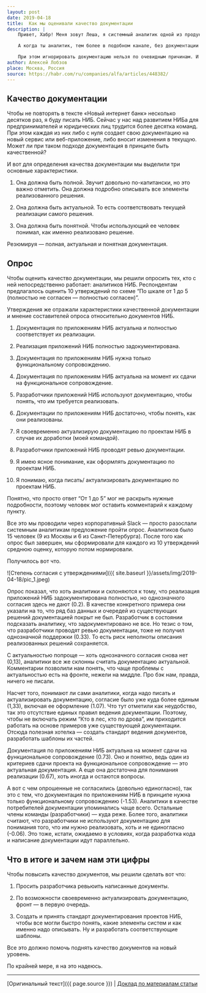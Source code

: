 ```yaml
---
layout: post
date: 2019-04-18
title:  Как мы оценивали качество документации
description: |
    Привет, Хабр! Меня зовут Леша, я системный аналитик одной из продуктовых команд Альфа-Банка. Сейчас я занимаюсь развитием нового интернет-банка для юридических лиц и индивидуальных предпринимателей.<br><br>

    А когда ты аналитик, тем более в подобном канале, без документации и плотной работы с ней — никуда. И документация — это та штука, к которой всегда возникает много вопросов. Почему веб-приложение не описано? Почему в спецификации указано, как должен работать сервис, а работает он вообще не так? Почему вообще спецификацию в состоянии понять только два человека, один из которых ее написал?<br><br>

    При этом игнорировать документацию нельзя по очевидным причинам. И чтобы упростить нам жизнь, мы решили провести оценку качества документации. Как именно мы это делали и к каким выводам пришли — под катом.
author: Алексей Лобзов
place: Москва, Россия
source: https://habr.com/ru/companies/alfa/articles/448382/
---
```


## Качество документации

Чтобы не повторять в тексте «Новый интернет банк» несколько десятков раз, я буду писать НИБ. Сейчас у нас над развитием НИБа для предпринимателей и юридических лиц трудится более десятка команд. При этом каждая из них либо с нуля создает свою документацию на новый сервис или веб-приложение, либо вносит изменения в текущую. Может ли при таком подходе документация в принципе быть качественной?

И вот для определения качества документации мы выделили три основные характеристики.

1. Она должна быть полной. Звучит довольно по-капитански, но это важно отметить. Она должна подробно описывать все элементы реализованного решения.
   
2. Она должна быть актуальной. То есть соответствовать текущей реализации самого решения.
   
3. Она должна быть понятной. Чтобы использующий ее человек понимал, как именно реализовано решение.

Резюмируя — полная, актуальная и понятная документация.

## Опрос

Чтобы оценить качество документации, мы решили опросить тех, кто с ней непосредственно работает: аналитиков НИБ. Респондентам предлагалось оценить 10 утверждений по схеме “По шкале от 1 до 5 (полностью не согласен — полностью согласен)”.

Утверждения же отражали характеристики качественной документации и мнение составителей опроса относительно документов НИБ.

1. Документация по приложениям НИБ актуальна и полностью соответствует их реализации.
   
2. Реализация приложений НИБ полностью задокументирована.
   
3. Документация по приложениям НИБ нужна только функциональному сопровождению.
   
4. Документация по приложениям НИБ актуальна на момент их сдачи на функциональное сопровождение.
   
5. Разработчики приложений НИБ используют документацию, чтобы понять, что им требуется реализовать.
   
6. Документации по приложениям НИБ достаточно, чтобы понять, как они реализованы.
   
7. Я своевременно актуализирую документацию по проектам НИБ в случае их доработки (моей командой).
   
8. Разработчики приложений НИБ проводят ревью документации.
   
9. Я имею ясное понимание, как оформлять документацию по проектам НИБ.
    
10. Я понимаю, когда писать/ актуализировать документацию по проектам НИБ.

Понятно, что просто ответ “От 1 до 5” мог не раскрыть нужные подробности, поэтому человек мог оставить комментарий к каждому пункту.

Все это мы проводили через корпоративный Slack — просто разослали системным аналитикам предложение пройти опрос. Аналитиков было 15 человек (9 из Москвы и 6 из Санкт-Петербурга). После того как опрос был завершен, мы сформировали для каждого из 10 утверждений среднюю оценку, которую потом нормировали.

Получилось вот что.

![Степень согласия с утверждениями]({{ site.baseurl }}/assets/img/2019-04-18/pic_1.jpeg)

Опрос показал, что хоть аналитики и склоняются к тому, что реализация приложений НИБ задокументирована полностью, но однозначного согласия здесь не дают (0.2). В качестве конкретного примера они указали на то, что ряд баз данных и очередей из существующих решений документацией покрыт не был. Разработчик в состоянии подсказать аналитику, что задокументировано не все. Но тезис о том, что разработчики проводят ревью документации, тоже не получил однозначной поддержки (0.33). То есть риск неполноты описания реализованных решений сохраняется.

С актуальностью попроще — хоть однозначного согласия снова нет (0,13), аналитики все же склонны считать документацию актуальной. Комментарии позволили нам понять, что чаще проблемы с актуальностью есть на фронте, нежели на миддле. Про бэк нам, правда, ничего не писали.

Насчет того, понимают ли сами аналитики, когда надо писать и актуализировать документацию, согласие было уже куда более единым (1,33), включая ее оформление (1.07). Что тут отметили как неудобство, так это отсутствие единых правил ведения документации. Поэтому, чтобы не включать режим “Кто в лес, кто по дрова”, им приходится работать на основе примеров уже существующей документации. Отсюда полезная хотелка — создать стандарт ведения документов, разработать шаблоны их частей.

Документация по приложениям НИБ актуальна на момент сдачи на функциональное сопровождение (0.73). Оно и понятно, ведь один из критериев сдачи проекта на функциональное сопровождение — это актуальная документация. А еще она достаточна для понимания реализации (0.67), хоть иногда и остаются вопросы.

А вот с чем опрошенные не согласились (довольно единогласно), так это с тем, что документация по приложениям НИБ в принципе нужна только функциональному сопровождению (-1.53). Аналитики в качестве потребителей документации упоминались чаще всего. Остальные члены команды (разработчики) — куда реже. Более того, аналитики считают, что разработчики не используют документацию для понимания того, что им нужно реализовать, хоть и не единогласно (-0.06). Это тоже, кстати, ожидаемо в условиях, когда разработка кода и написание документации идут параллельно.

## Что в итоге и зачем нам эти цифры

Чтобы повысить качество документов, мы решили сделать вот что:

1. Просить разработчика ревьюить написанные документы.
   
2. По возможности своевременно актуализировать документацию, фронт — в первую очередь.
   
3. Создать и принять стандарт документирования проектов НИБ, чтобы все могли быстро понять, какие элементы систем и как именно надо описывать. Ну и разработать соответствующие шаблоны.

Все это должно помочь поднять качество документов на новый уровень.

По крайней мере, я на это надеюсь.

---

[Оригинальный текст]({{ page.source }})
|
[Доклад по материалам статьи](https://habr.com/ru/companies/raiffeisenbank/articles/455066/)